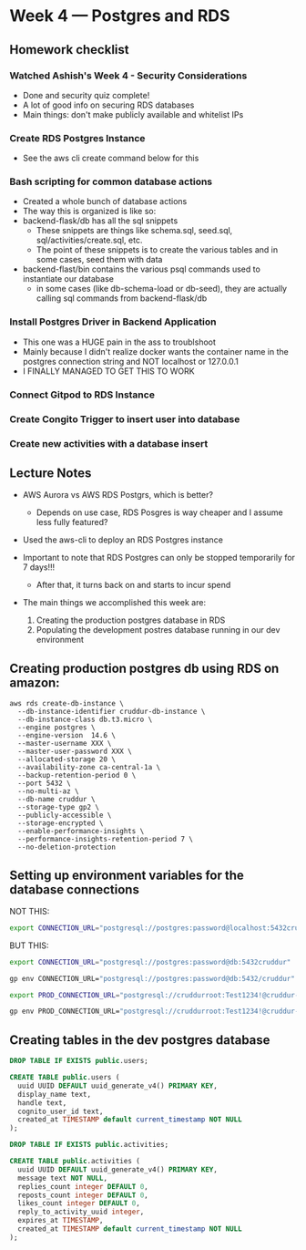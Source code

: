 # Week 4 — Postgres and RDS


## Homework checklist

### Watched Ashish's Week 4 - Security Considerations	
- Done and security quiz complete!
- A lot of good info on securing RDS databases
- Main things: don't make publicly available and whitelist IPs

### Create RDS Postgres Instance	
- See the aws cli create command below for this

### Bash scripting for common database actions	
- Created a whole bunch of database actions
- The way this is organized is like so:
- backend-flask/db has all the sql snippets
  - These snippets are things like schema.sql, seed.sql, sql/activities/create.sql, etc.
  - The point of these snippets is to create the various tables and in some cases, seed them with data
- backend-flast/bin contains the various psql commands used to instantiate our database
  - in some cases (like db-schema-load or db-seed), they are actually calling sql commands from backend-flask/db

### Install Postgres Driver in Backend Application	
- This one was a HUGE pain in the ass to troublshoot
- Mainly because I didn't realize docker wants the container name in the postgres connection string and NOT localhost or 127.0.0.1
- I FINALLY MANAGED TO GET THIS TO WORK

### Connect Gitpod to RDS Instance	


### Create Congito Trigger to insert user into database	
### Create new activities with a database insert	

## Lecture Notes
- AWS Aurora vs AWS RDS Postgrs, which is better?
    - Depends on use case, RDS Posgres is way cheaper and I assume less fully featured?

- Used the aws-cli to deploy an RDS Postgres instance
- Important to note that RDS Postgres can only be stopped temporarily for 7 days!!!
    - After that, it turns back on and starts to incur spend
- The main things we accomplished this week are:
    1. Creating the production postgres database in RDS
    2. Populating the development postres database running in our dev environment

## Creating production postgres db using RDS on amazon:
```shell
aws rds create-db-instance \
  --db-instance-identifier cruddur-db-instance \
  --db-instance-class db.t3.micro \
  --engine postgres \
  --engine-version  14.6 \
  --master-username XXX \
  --master-user-password XXX \
  --allocated-storage 20 \
  --availability-zone ca-central-1a \
  --backup-retention-period 0 \
  --port 5432 \
  --no-multi-az \
  --db-name cruddur \
  --storage-type gp2 \
  --publicly-accessible \
  --storage-encrypted \
  --enable-performance-insights \
  --performance-insights-retention-period 7 \
  --no-deletion-protection
```

## Setting up environment variables for the database connections

NOT THIS:
```bash
export CONNECTION_URL="postgresql://postgres:password@localhost:5432cruddur"
```
BUT THIS:
```bash
export CONNECTION_URL="postgresql://postgres:password@db:5432cruddur"

gp env CONNECTION_URL="postgresql://postgres:password@db:5432/cruddur"

export PROD_CONNECTION_URL="postgresql://cruddurroot:Test1234!@cruddur-db-instance.cwfc17rhrksf.ca-central-1.rds.amazonaws.com:5432/cruddur"

gp env PROD_CONNECTION_URL="postgresql://cruddurroot:Test1234!@cruddur-db-instance.cwfc17rhrksf.ca-central-1.rds.amazonaws.com:5432/cruddur"
```

## Creating tables in the dev postgres database
```sql
DROP TABLE IF EXISTS public.users;

CREATE TABLE public.users (
  uuid UUID DEFAULT uuid_generate_v4() PRIMARY KEY,
  display_name text,
  handle text,
  cognito_user_id text,
  created_at TIMESTAMP default current_timestamp NOT NULL
);

DROP TABLE IF EXISTS public.activities;

CREATE TABLE public.activities (
  uuid UUID DEFAULT uuid_generate_v4() PRIMARY KEY,
  message text NOT NULL,
  replies_count integer DEFAULT 0,
  reposts_count integer DEFAULT 0,
  likes_count integer DEFAULT 0,
  reply_to_activity_uuid integer,
  expires_at TIMESTAMP,
  created_at TIMESTAMP default current_timestamp NOT NULL
);
```